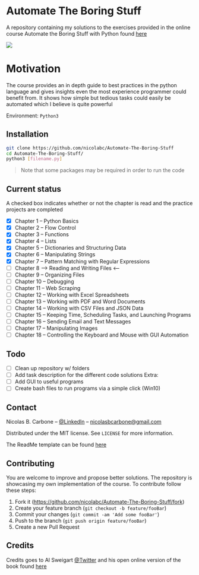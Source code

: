# Automate The Boring Stuff
A repository containing my solutions to the exercises provided in the online 
course Automate the Boring Stuff with Python found [here](https://automatetheboringstuff.com/)

![](https://www.kidscodecs.com/wp-content/uploads/2015/06/notebook-automate-boring-stuff.jpg)
# Motivation

The course provides an in depth guide to best practices in the python language and gives insights even 
the most experience programmer could benefit from. It shows how simple but tedious tasks could easily be
automated which I believe is quite powerful

Environment: `Python3`

## Installation

```sh
git clone https://github.com/nicolabc/Automate-The-Boring-Stuff
cd Automate-The-Boring-Stuff/
python3 [filename.py]
```
>Note that some packages may be required in order to run the code
## Current status
A checked box indicates whether or not the chapter is read and the practice projects are completed
- [x] Chapter 1 – Python Basics
- [x] Chapter 2 – Flow Control
- [x] Chapter 3 – Functions
- [x] Chapter 4 – Lists
- [x] Chapter 5 – Dictionaries and Structuring Data
- [x] Chapter 6 – Manipulating Strings
- [x] Chapter 7 – Pattern Matching with Regular Expressions
- [ ] Chapter 8 ––> Reading and Writing Files <––
- [ ] Chapter 9 – Organizing Files
- [ ] Chapter 10 – Debugging
- [ ] Chapter 11 – Web Scraping
- [ ] Chapter 12 – Working with Excel Spreadsheets
- [ ] Chapter 13 – Working with PDF and Word Documents
- [ ] Chapter 14 – Working with CSV Files and JSON Data
- [ ] Chapter 15 – Keeping Time, Scheduling Tasks, and Launching Programs
- [ ] Chapter 16 – Sending Email and Text Messages
- [ ] Chapter 17 – Manipulating Images
- [ ] Chapter 18 – Controlling the Keyboard and Mouse with GUI Automation

## Todo
- [ ] Clean up repository w/ folders
- [ ] Add task description for the different code solutions
Extra:
- [ ] Add GUI to useful programs
- [ ] Create bash files to run programs via a simple click (Win10)

## Contact

Nicolas B. Carbone – [@LinkedIn](https://www.linkedin.com/in/nicolas-blystad-carbone-b46378150/) – nicolasbcarbone@gmail.com

Distributed under the MIT license. See ``LICENSE`` for more information.

The ReadMe template can be found [here](https://github.com/dbader/readme-template)

## Contributing
You are welcome to improve and propose better solutions. The repository is showcasing my own 
implementation of the course. To contribute follow these steps:
1. Fork it (<https://github.com/nicolabc/Automate-The-Boring-Stuff/fork>)
2. Create your feature branch (`git checkout -b feature/fooBar`)
3. Commit your changes (`git commit -am 'Add some fooBar'`)
4. Push to the branch (`git push origin feature/fooBar`)
5. Create a new Pull Request

## Credits
Credits goes to Al Sweigart [@Twitter](https://twitter.com/AlSweigart)
and his open online version of the book found [here](https://automatetheboringstuff.com/)
